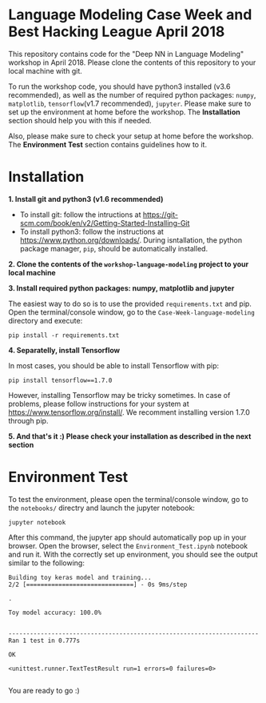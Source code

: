 # Language Modeling Case Week and Best Hacking League April 2018
This repository contains code for the "Deep NN in Language Modeling" workshop in April 2018. Please clone the contents of this repository to your local machine with git.

To run the workshop code, you should have python3 installed (v3.6 recommended), as well as the number of required python packages: `numpy`, `matplotlib`, `tensorflow`(v1.7 recommended), `jupyter`. 
Please make sure to set up the environment at home before the workshop. The **Installation** section should help you with this if needed.

Also, please make sure to check your setup at home before the workshop. The **Environment Test** section contains guidelines how to it.

# Installation
**1. Install git and python3 (v1.6 recommended)**
- To install git: follow the intructions at https://git-scm.com/book/en/v2/Getting-Started-Installing-Git
- To install python3: follow the instructions at https://www.python.org/downloads/. During isntallation, the python package manager, `pip`, should be automatically installed.

**2. Clone the contents of the `workshop-language-modeling` project to your local machine**

**3. Install required python packages: numpy, matplotlib and jupyter**

The easiest way to do so is to use the provided `requirements.txt` and pip. Open the terminal/console window, go to the `Case-Week-language-modeling` directory and execute:
```
pip install -r requirements.txt
```

**4. Separatelly, install Tensorflow**

In most cases, you should be able to install Tensorflow with pip:
```
pip install tensorflow==1.7.0
```
However, installing Tensorflow may be tricky sometimes. In case of problems, please follow instructions for your system at https://www.tensorflow.org/install/.
We recomment installing version 1.7.0 through pip.

**5. And that's it :) Please check your installation as described in the next section**

# Environment Test

To test the environment, please open the terminal/console window, go to the `notebooks/` directry and launch the jupyter notebook:
```
jupyter notebook
```
After this command, the jupyter app should automatically pop up in your browser. Open the browser, select the `Environment_Test.ipynb` notebook and run it.
With the correctly set up environment, you should see the output similar to the following:

```
Building toy keras model and training...
2/2 [==============================] - 0s 9ms/step

.

Toy model accuracy: 100.0%


----------------------------------------------------------------------
Ran 1 test in 0.777s

OK

<unittest.runner.TextTestResult run=1 errors=0 failures=0>


```

You are ready to go :)

